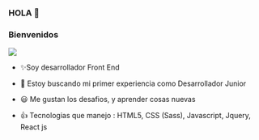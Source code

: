 ### HOLA 👋
###  Bienvenidos 

![](https://media.giphy.com/media/LPgFwCQg4HQBvPihcn/giphy.gif)

- ✨Soy desarrollador Front End

- 🔭 Estoy buscando mi primer experiencia como Desarrollador Junior

- :smiley: Me gustan los desafios, y aprender cosas nuevas 

- :+1: Tecnologias que manejo : HTML5, CSS (Sass), Javascript, Jquery, React js


